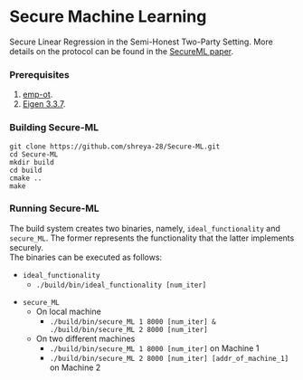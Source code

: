 # Secure Machine Learning

Secure Linear Regression in the Semi-Honest Two-Party Setting. More details on the protocol can be found in the [SecureML paper](https://eprint.iacr.org/2017/396.pdf).

### Prerequisites
1. [emp-ot](https://github.com/emp-toolkit/emp-ot/tree/15fb731e528974bcfe5aa09c18bb16376e949283).
2. [Eigen 3.3.7](http://eigen.tuxfamily.org/index.php?title=Main_Page#Download).

### Building Secure-ML
```
git clone https://github.com/shreya-28/Secure-ML.git
cd Secure-ML
mkdir build
cd build
cmake ..
make
```

### Running Secure-ML
The build system creates two binaries, namely, `ideal_functionality` and `secure_ML`. The former represents the functionality that the latter implements securely.  
The binaries can be executed as follows:
* `ideal_functionality`
  - `./build/bin/ideal_functionality [num_iter]`
- `secure_ML`
  - On local machine
    - `./build/bin/secure_ML 1 8000 [num_iter] & ./build/bin/secure_ML 2 8000 [num_iter]`
  - On two different machines
    - `./build/bin/secure_ML 1 8000 [num_iter]` on Machine 1
    - `./build/bin/secure_ML 2 8000 [num_iter] [addr_of_machine_1]` on Machine 2

